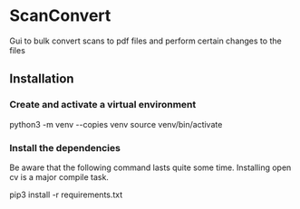 # ScanConvert
Gui to bulk convert scans to pdf files and perform certain changes to the files

## Installation

### Create and activate a virtual environment

   python3 -m venv --copies venv
   source venv/bin/activate
   
### Install the dependencies

Be aware that the following command lasts quite some time. Installing open cv is
a major compile task.

   pip3 install -r requirements.txt
   
   
   


